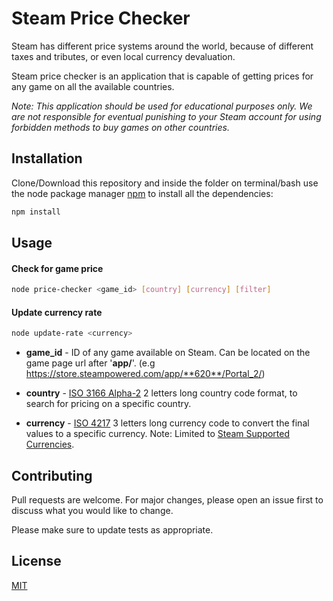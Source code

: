 # Steam Price Checker

Steam has different price systems around the world, because of different taxes and tributes, or even local currency devaluation. 

Steam price checker is an application that is capable of getting prices for any game on all the available countries.

*Note: This application should be used for educational purposes only. We are not responsible for eventual punishing to your Steam account for using forbidden methods to buy games on other countries.*

## Installation

Clone/Download this repository and inside the folder on terminal/bash use the node package manager [npm](https://www.npmjs.com/) to install all the dependencies:

```bash
npm install
```

## Usage

#### Check for game price
```bash
node price-checker <game_id> [country] [currency] [filter]
```
#### Update currency rate
```bash
node update-rate <currency>
```

* **game_id** - ID of any game available on Steam. Can be located on the game page url after '**app/**'. (e.g https://store.steampowered.com/app/**620**/Portal_2/)

* **country** - [ISO 3166 Alpha-2](https://www.iban.com/country-codes) 2 letters long country code format, to search for pricing on a specific country.

* **currency** - [ISO 4217](https://www.iban.com/currency-codes) 3 letters long currency code to convert the final values to a specific currency. Note: Limited to [Steam Supported Currencies](https://partner.steamgames.com/doc/store/pricing/currencies).

## Contributing
Pull requests are welcome. For major changes, please open an issue first to discuss what you would like to change.

Please make sure to update tests as appropriate.

## License
[MIT](https://choosealicense.com/licenses/mit/)

